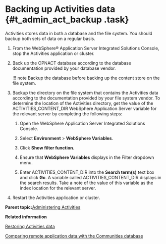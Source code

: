 # Backing up Activities data {#t_admin_act_backup .task}

Activities stores data in both a database and the file system. You should backup both sets of data on a regular basis.

1.  From the WebSphere® Application Server Integrated Solutions Console, stop the Activities application or cluster.

2.  Back up the OPNACT database according to the database documentation provided by your database vendor.

    !!! note
    Backup the database before backing up the content store on the file system.

3.  Backup the directory on the file system that contains the Activities data according to the documentation provided by your file system vendor. To determine the location of the Activities directory, get the value of the ACTIVITIES\_CONTENT\_DIR WebSphere Application Server variable for the relevant server by completing the following steps:

    1.  Open the WebSphere Application Server Integrated Solutions Console.

    2.  Select **Environment** \> **WebSphere Variables**.

    3.  Click **Show filter function**.

    4.  Ensure that **WebSphere Variables** displays in the Filter dropdown menu.

    5.  Enter ACTIVITIES\_CONTENT\_DIR into the **Search term\(s\)** text box and click **Go**. A variable called ACTIVITIES\_CONTENT\_DIR displays in the search results. Take a note of the value of this variable as the index location for the relevant server.

4.  Restart the Activities application or cluster.


**Parent topic:**[Administering Activities](../admin/c_admin_act_overview.md)

**Related information**  


[Restoring Activities data](../admin/t_admin_act_restore_data.md)

[Comparing remote application data with the Communities database](../admin/t_admin_communities_sync_remote_apps.md)

